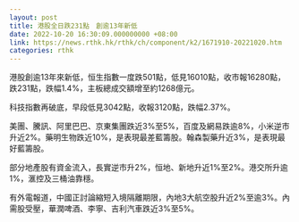 ```yaml
---
layout: post
title: 港股全日跌231點　創逾13年新低
date: 2022-10-20 16:30:09.000000000 +08:00
link: https://news.rthk.hk/rthk/ch/component/k2/1671910-20221020.htm
categories: rthk
---
```


港股創逾13年來新低，恒生指數一度跌501點，低見16010點，收市報16280點，跌231點，跌幅1.4%，主板總成交額增至約1268億元。

科技指數再破底，早段低見3042點，收報3120點，跌幅2.37%。

美團、騰訊、阿里巴巴、京東集團跌近3%至5%，百度及網易跌逾8%，小米逆市升近2%。藥明生物跌近10%，是表現最差藍籌股。翰森製藥升近3%，是表現最好藍籌股。

部分地產股有資金流入，長實逆市升2%，恒地、新地升近1%至2%。港交所升逾1%，滙控及三桶油靠穩。

有外電報道，中國正討論縮短入境隔離期限，內地3大航空股升近2%至逾3%。內需股受壓，華潤啤酒、李寧、吉利汽車跌近3%至5%。
